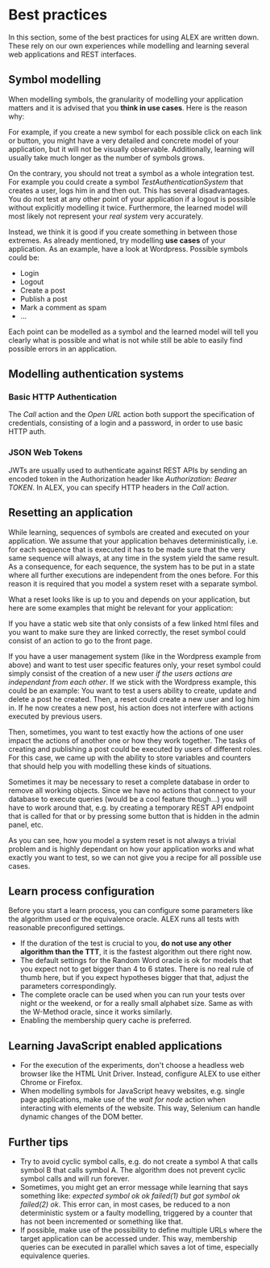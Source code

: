 # Best practices

In this section, some of the best practices for using ALEX are written down. These rely on our own experiences while modelling and learning several web applications and REST interfaces.


## Symbol modelling

When modelling symbols, the granularity of modelling your application matters and it is advised that you **think in use cases**. Here is the reason why:

For example, if you create a new symbol for each possible click on each link or button, you might have a very detailed and concrete model of your application, but it will not be visually observable. Additionally, learning will usually take much longer as the number of symbols grows.

On the contrary, you should not treat a symbol as a whole integration test. For example you could create a symbol _TestAuthenticationSystem_ that creates a user, logs him in and then out. This has several disadvantages. You do not test at any other point of your application if a logout is possible without explicitly modelling it twice. Furthermore, the learned model will most likely not represent your _real system_ very accurately.  

Instead, we think it is good if you create something in between those extremes. As already mentioned, try modelling **use cases** of your application. As an example, have a look at Wordpress. Possible symbols could be:

- Login
- Logout
- Create a post
- Publish a post
- Mark a comment as spam
- ...

Each point can be modelled as a symbol and the learned model will tell you clearly what is possible and what is not while still be able to easily find possible errors in an application.


## Modelling authentication systems

### Basic HTTP Authentication

The *Call* action and the *Open URL* action both support the specification of credentials, consisting of a login and a password, in order to use basic HTTP auth.

### JSON Web Tokens

JWTs are usually used to authenticate against REST APIs by sending an encoded token in the Authorization header like *Authorization: Bearer TOKEN*. 
In ALEX, you can specify HTTP headers in the *Call* action.


## Resetting an application

While learning, sequences of symbols are created and executed on your application. We assume that your application behaves deterministically, i.e. for each sequence that is executed it has to be made sure that the very same sequence will always, at any time in the system yield the same result. As a consequence, for each sequence, the system has to be put in a state where all further executions are independent from the ones before. For this reason it is required that you model a system reset with a separate symbol.

What a reset looks like is up to you and depends on your application, but here are some examples that might be relevant for your application:

If you have a static web site that only consists of a few linked html files and you want to make sure they are linked correctly, the reset symbol could consist of an action to go to the front page.

If you have a user management system (like in the Wordpress example from above) and want to test user specific features only, your reset symbol could simply consist of the creation of a new user _if the users actions are independant from each other_. If we stick with the Wordpress example, this could be an example: You want to test a users ability to create, update and delete a post he created. Then, a reset could create a new user and log him in. If he now creates a new post, his action does not interfere with actions executed by previous users.

Then, sometimes, you want to test exactly how the actions of one user impact the actions of another one or how they work together. The tasks of creating and publishing a post could be executed by users of different roles. For this case, we came up with the ability to store variables and counters that should help you with modelling these kinds of situations.

Sometimes it may be necessary to reset a complete database in order to remove all working objects. Since we have no actions that connect to your database to execute queries (would be a cool feature though...) you will have to work around that, e.g. by creating a temporary REST API endpoint that is called for that or by pressing some button that is hidden in the admin panel, etc.

As you can see, how you model a system reset is not always a trivial problem and is highly dependant on how your application works and what exactly you want to test, so we can not give you a recipe for all possible use cases.


## Learn process configuration

Before you start a learn process, you can configure some parameters like the algorithm used or the equivalence oracle. ALEX runs all tests with reasonable preconfigured settings.

- If the duration of the test is crucial to you, **do not use any other algorithm than the TTT**, it is the fastest algorithm out there right now.
- The default settings for the Random Word oracle is ok for models that you expect not to get bigger than 4 to 6 states. There is no real rule of thumb here, but if you expect hypotheses bigger that that, adjust the parameters correspondingly.
- The complete oracle can be used when you can run your tests over night or the weekend, or for a really small alphabet size. Same as with the W-Method oracle, since it works similarly.
- Enabling the membership query cache is preferred.


## Learning JavaScript enabled applications

- For the execution of the experiments, don't choose a headless web browser like the HTML Unit Driver. Instead, configure ALEX to use either Chrome or Firefox.
- When modelling symbols for JavaScript heavy websites, e.g. single page applications, make use of the *wait for node* action when interacting with elements of the website. This way, Selenium can handle dynamic changes of the DOM better.


## Further tips

- Try to avoid cyclic symbol calls, e.g. do not create a symbol A that calls symbol B that calls symbol A. The algorithm does not prevent cyclic symbol calls and will run forever.
- Sometimes, you might get an error message while learning that says something like: *expected symbol ok ok failed(1) but got symbol ok failed(2) ok*. This error can, in most cases, be reduced to a non deterministic system or a faulty modelling, triggered by a counter that has not been incremented or something like that.
- If possible, make use of the possibility to define multiple URLs where the target application can be accessed under. This way, membership queries can be executed in parallel which saves a lot of time, especially equivalence queries. 
